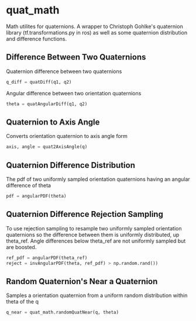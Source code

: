 # quat_math
Math utilites for quaternions. A wrapper to Christoph Gohlke's quaternion library (tf.transformations.py in ros) as well as some quaternion distribution and difference functions.

Difference Between Two Quaternions
-----
Quaternion difference between two quaternions
```python
q_diff = quatDiff(q1, q2)
```
Angular difference between two orientation quaternions
```python
theta = quatAngularDiff(q1, q2)
```
Quaternion to Axis Angle
-----
Converts orientation quaternion to axis angle form
```python
axis, angle = quat2AxisAngle(q)
```
Quaternion Difference Distribution
-----
The pdf of two uniformly sampled orientation quaternions having an angular difference of theta
```python
pdf = angularPDF(theta)
```
Quaternion Difference Rejection Sampling
-----
To use rejection sampling to resample two uniformly sampled orientation quaternions so the difference between them is uniformly distributed, up theta_ref. Angle differences below theta_ref are not uniformly sampled but are boosted.
```python
ref_pdf = angularPDF(theta_ref)
reject = invAngularPDF(theta, ref_pdf) > np.random.rand())
```
Random Quaternion's Near a Quaternion
-----
Samples a orientation quaternion from a uniform random distribution within theta of the q
```python
q_near = quat_math.randomQuatNear(q, theta)
```
